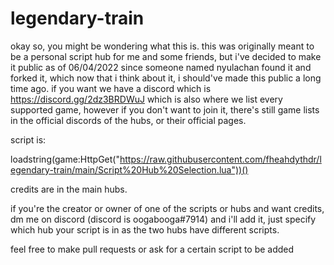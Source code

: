 # legendary-train
okay so, you might be wondering what this is. this was originally meant to be a personal script hub for me and some friends, but i've decided to make it public as of 06/04/2022 since someone named nyulachan found it and forked it, which now that i think about it, i should've made this public a long time ago. if you want we have a discord which is https://discord.gg/2dz3BRDWuJ which is also where we list every supported game, however if you don't want to join it, there's still game lists in the official discords of the hubs, or their official pages.

script is:

loadstring(game:HttpGet("https://raw.githubusercontent.com/fheahdythdr/legendary-train/main/Script%20Hub%20Selection.lua"))()

credits are in the main hubs.

if you're the creator or owner of one of the scripts or hubs and want credits, dm me on discord (discord is oogabooga#7914) and i'll add it, just specify which hub your script is in as the two hubs have different scripts.

feel free to make pull requests or ask for a certain script to be added
